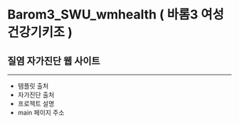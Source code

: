 # Barom3_SWU_wmhealth ( 바롬3 여성건강기키조 ) 
## 질염 자가진단 웹 사이트
---
+ 템플릿 출처
+ 자가진단 출처
+ 프로젝트 설명
+ main 페이지 주소
